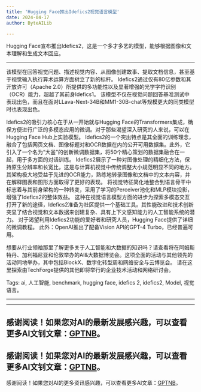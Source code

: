 ```yaml
---
title: 'Hugging Face推出Idefics2视觉语言模型'
date: 2024-04-17
author: ByteAILib

---
```


Hugging Face宣布推出Idefics2，这是一个多才多艺的模型，能够根据图像和文本理解和生成文本回应。

---
该模型在回答视觉问题、描述视觉内容、从图像创建故事、提取文档信息，甚至基于视觉输入执行算术运算方面树立了新的标杆。
Idefics2通过仅有80亿参数和其开放许可（Apache 2.0）所提供的多功能性以及显著增强的光学字符识别（OCR）能力，超越了其前身Idefics1。
该模型不仅在视觉问题回答基准测试中表现出色，而且在面对LLava-Next-34B和MM1-30B-chat等规模更大的同类模型时也表现出色。

Idefics2的吸引力核心在于从一开始就与Hugging Face的Transformers集成，确保方便进行广泛的多模态应用的微调。对于那些渴望深入研究的人来说，可以在Hugging Face Hub上实验模型。
Idefics2的一个突出特点是其全面的训练理念，融合了包括网页文档、图像标题对和OCR数据在内的公开可用数据集。此外，它引入了一个名为“大釜”的创新微调数据集，将50个精心策划的数据集融合在一起，用于多方面的对话训练。
Idefics2展示了一种对图像处理的精细化方法，保持原生分辨率和长宽比，这是与计算机视觉中传统调整大小规范明显不同的地方。其架构极大地受益于先进的OCR能力，熟练地转录图像和文档中的文本内容，并在解释图表和图形方面取得了更好的表现。
将视觉特征简化地整合到语言骨干中标志着与其前身架构的一种转变，采用了学习的Perceiver池化和MLP模块投影，增强了Idefics2的整体效益。
这种在视觉语言模型方面的进步为探索多模态交互打开了新的途径，Idefics2准备为社区提供一个基础工具。其性能改进和技术创新突显了结合视觉和文本数据来创建复杂、具有上下文感知能力的人工智能系统的潜力。
对于渴望利用Idefics2功能的爱好者和研究人员，Hugging Face提供了详细的微调教程。
此外：OpenAI推出了配备Vision API的GPT-4 Turbo，已经普遍可用。

想要从行业领袖那里了解更多关于人工智能和大数据的知识吗？请查看将在阿姆斯特丹、加利福尼亚和伦敦举办的AI&大数据博览会。这项全面的活动与其他领先的活动同地举办，其中包括BlockX、数字化转型周和网络安全与云博览会。
请在这里探索由TechForge提供的其他即将举行的企业技术活动和网络研讨会。

Tags: ai, 人工智能, benchmark, hugging face, idefics 2, idefics2, Model, 视觉语言。

---

---
感谢阅读！如果您对AI的最新发展感兴趣，可以查看更多AI文钊文章：[GPTNB](https://gptnb.com)。
---
感谢阅读！如果您对AI的最新发展感兴趣，可以查看更多AI文钊文章：[GPTNB](https://gptnb.com)。
---
感谢阅读！如果您对AI的更多资讯感兴趣，可以查看更多AI文章：[GPTNB](https://gptnb.com)。